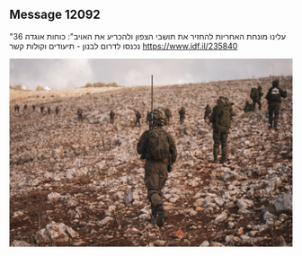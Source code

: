 ## Message 12092

"עלינו מונחת האחריות להחזיר את תושבי הצפון ולהכריע את האויב":
כוחות אוגדה 36 נכנסו לדרום לבנון - תיעודים וקולות קשר
https://www.idf.il/235840

![Photo](12092/12092_photo.jpg)
